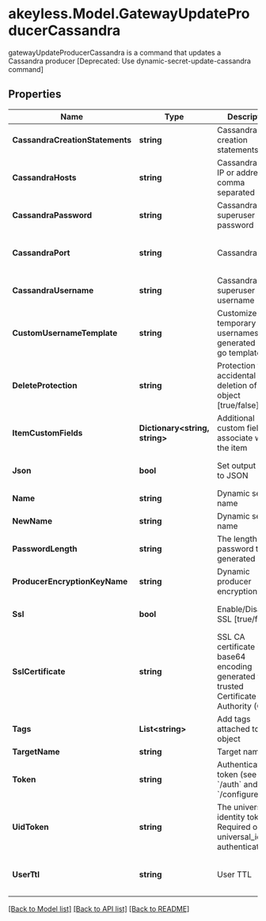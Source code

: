 # akeyless.Model.GatewayUpdateProducerCassandra
gatewayUpdateProducerCassandra is a command that updates a Cassandra producer [Deprecated: Use dynamic-secret-update-cassandra command]

## Properties

Name | Type | Description | Notes
------------ | ------------- | ------------- | -------------
**CassandraCreationStatements** | **string** | Cassandra creation statements | [optional] 
**CassandraHosts** | **string** | Cassandra hosts IP or addresses, comma separated | [optional] 
**CassandraPassword** | **string** | Cassandra superuser password | [optional] 
**CassandraPort** | **string** | Cassandra port | [optional] [default to "9042"]
**CassandraUsername** | **string** | Cassandra superuser username | [optional] 
**CustomUsernameTemplate** | **string** | Customize how temporary usernames are generated using go template | [optional] 
**DeleteProtection** | **string** | Protection from accidental deletion of this object [true/false] | [optional] 
**ItemCustomFields** | **Dictionary&lt;string, string&gt;** | Additional custom fields to associate with the item | [optional] 
**Json** | **bool** | Set output format to JSON | [optional] [default to false]
**Name** | **string** | Dynamic secret name | 
**NewName** | **string** | Dynamic secret name | [optional] 
**PasswordLength** | **string** | The length of the password to be generated | [optional] 
**ProducerEncryptionKeyName** | **string** | Dynamic producer encryption key | [optional] 
**Ssl** | **bool** | Enable/Disable SSL [true/false] | [optional] [default to false]
**SslCertificate** | **string** | SSL CA certificate in base64 encoding generated from a trusted Certificate Authority (CA) | [optional] 
**Tags** | **List&lt;string&gt;** | Add tags attached to this object | [optional] 
**TargetName** | **string** | Target name | [optional] 
**Token** | **string** | Authentication token (see &#x60;/auth&#x60; and &#x60;/configure&#x60;) | [optional] 
**UidToken** | **string** | The universal identity token, Required only for universal_identity authentication | [optional] 
**UserTtl** | **string** | User TTL | [optional] [default to "60m"]

[[Back to Model list]](../README.md#documentation-for-models) [[Back to API list]](../README.md#documentation-for-api-endpoints) [[Back to README]](../README.md)

